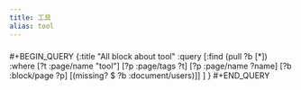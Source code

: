 ```yaml
---
title: 工具
alias: tool
---
```

###
#+BEGIN_QUERY
{:title "All block about tool"
 :query [:find (pull ?b [*])
  :where
  [?t :page/name "tool"]
  [?p :page/tags ?t]
  [?p :page/name ?name]
  [?b :block/page ?p]
  [(missing? $ ?b :document/users)]]
]
}
#+END_QUERY
